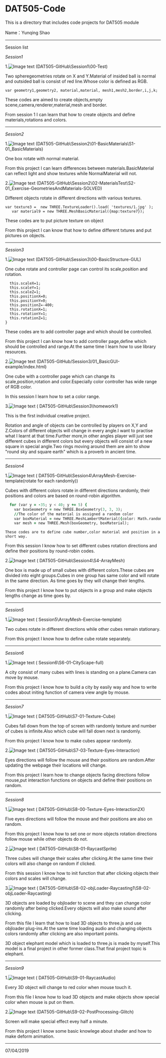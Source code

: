 # DAT505-Code
This is a directory that includes code projects for DAT505 module

Name：Yunqing Shao

----------
Session list

*Session1*

1.![Image text](https://raw.githubusercontent.com/balawahu/DAT505-Code/master/Pictures/1.PNG)
(DAT505-GitHub\Session1\00-Test)

Two spheregeometries rotate on X and Y.Material of insided ball is normal and outsided ball is consist of red line.Whose color is defined as RGB.

```var scene, camera, renderer;
var geometry1,geometry2, material,material, mesh1,mesh2,border,i,j,k;
```
These codes are aimed to create objects,empty scene,camera,renderer,material,mesh and border.

From session 1 I can learn that how to create objects and define materials,rotations and colors.

-------

*Session2*

1.![Image text](https://raw.githubusercontent.com/balawahu/DAT505-Code/master/Pictures/2.PNG)
(DAT505-GitHub\Session2\01-BasicMaterials\S1-01_BasicMaterials)

One box rotate with normal material.

From this project I can learn differences between materials.BasicMaterial can reflect light and show textures while NormalMaterial will not.

2.![Image text](https://raw.githubusercontent.com/balawahu/DAT505-Code/master/Pictures/3.PNG)
(DAT505-GitHub\Session2\02-MaterialsTest\S2-01_Exercise-GeometriesAndMaterials-SOLVED)

Different objects rotate in different directions with various textures.

```
var texture3 =  new THREE.TextureLoader().load( 'textures/1.jpg' );
   var material9 = new THREE.MeshBasicMaterial({map:texture7});
```
These codes are to put picture texture on object

From this project I can know that how to define different txtures and put pictures on objects.

--------

*Session3*

1.![Image text](https://raw.githubusercontent.com/balawahu/DAT505-Code/master/Pictures/4.PNG)
(DAT505-GitHub\Session3\00-BasicStructure-GUL)

One cube rotate and controller page can control its scale,position and rotation.

```var controller=new function(){
  this.scaleX=1;
  this.scaleY=1;
  this.scaleZ=1;
  this.positionX=0;
  this.positionY=0;
  this.positionZ=-400;
  this.rotationX=1;
  this.rotationY=1;
  this.rotationZ=1;
}
```
These codes are to add controller page and which should be controlled.

From this project I can know how to add controller page,define which should be controlled and range.At the same time I learn how to use library resources.

2.![Image text](https://raw.githubusercontent.com/balawahu/DAT505-Code/master/Pictures/5.PNG)
(DAT505-GitHub/Session3/01_BasicGUI-example/index.html)

One cube with a controller page which can change its scale,position,rotation and color.Especially color controller has wide range of RGB color.

In this session I learn how to set a color range.

3.![Image text](https://raw.githubusercontent.com/balawahu/DAT505-Code/master/Pictures/First%20homework.PNG)
( DAT505-GitHub\Session3\homework1)

This is the first individual creative project.

Rotation and angle of objects can be controlled by players on X,Y and Z.Colors of different objects will change in every angle.I want to practise what I learnt at that time.Further more,in other angles player will just see different cubes in different colors but every objects will consist of a new square in special angle.Two rings moving around them are aim to show
"round sky and square earth" which is a proverb in ancient time.

----------

*Session4*

1.![Image text](https://raw.githubusercontent.com/balawahu/DAT505-Code/master/Pictures/6.PNG)
( DAT505-GitHub\Session4\ArrayMesh-Exercise-template(rotate for each randomly))

Cubes with different colors rotate in different directions randomly, their positions and colors are based on round-robin algorithm.


```for (var x = -35; x < 40; x += 5) { // Start from -35 and sequentially add one every 5 pixels
  for (var y = -35; y < 40; y += 5) {
    var boxGeometry = new THREE.BoxGeometry(3, 3, 3);
    //The color of the material is assigned a random color
    var boxMaterial = new THREE.MeshLambertMaterial({color: Math.random() * 0xFFFFFF});
    var mesh = new THREE.Mesh(boxGeometry, boxMaterial);
```
    These codes are to define cube number,color material and position in a short way.

From this session I know how to set different cubes rotation directions and define their positions by round-robin codes.

2.![Image text](https://raw.githubusercontent.com/balawahu/DAT505-Code/master/Pictures/7.PNG)
( DAT505-GitHub\Session4\S4-ArrayMesh)

One box is made up of small cubes with different colors.These cubes are divided into eight groups.Cubes in one group has same color and will rotate in the same direction. As time goes by they will change their lengths.

From this project I know how to put objects in a group and make objects lengths change as time goes by.

-------

*Session5*

1.![Image text](https://raw.githubusercontent.com/balawahu/DAT505-Code/master/Pictures/8.PNG)
( Session5\ArrayMesh-Exercise-template)

Two cubes rotate in different directions while other cubes remain stationary.

From this project I know how to define cube rotate separately.

--------

*Session6*

1.![Image text](https://raw.githubusercontent.com/balawahu/DAT505-Code/master/Pictures/9.PNG)
( Session6\S6-01-CityScape-full)

A city consist of many cubes with lines is standing on a plane.Camera can move by mouse.

From this project I know how to build a city by easily way and how to write codes about initing function of camera view angle by mouse.

---------

*Session7*

1.![Image text](https://raw.githubusercontent.com/balawahu/DAT505-Code/master/Pictures/10.PNG)
( DAT505-GitHub\S7-01-Texture-Cube)

Cubes fall down from the top of screen with randomly texture and number of cubes is infinite.Also which cube will fall down next is randomly.

From this project I know how to make cubes appear randomly.

2.![Image text](https://raw.githubusercontent.com/balawahu/DAT505-Code/master/Pictures/11.PNG)
( DAT505-GitHub\S7-03-Texture-Eyes-Interaction)

Eyes directions will follow the mouse and their positions are random.After updating the webpage their locations will change.

From this project I learn how to change objects facing directions follow mouse,put interaction functions on objects and define their positions on random.

----------

*Session8*

1.![Image text](https://raw.githubusercontent.com/balawahu/DAT505-Code/master/Pictures/12.PNG)
( DAT505-GitHub\S8-00-Texture-Eyes-Interaction2X)

Five eyes directions will follow the mouse and their positions are also on random.

From this project I know how to set one or more objects rotation directions follow mouse while other objects do not.

2.![Image text](https://raw.githubusercontent.com/balawahu/DAT505-Code/master/Pictures/13.PNG)
( DAT505-GitHub\S8-01-RaycastSprite)

Three cubes will change their scales after clicking.At the same time their colors will also change on random if clicked.

From this session I know how to init function that after clicking objects their colors and scales will change.

3.![Image text](https://raw.githubusercontent.com/balawahu/DAT505-Code/master/Pictures/14.PNG)
( DAT505-GitHub\S8-02-objLoader-Raycasting1\S8-02-objLoader-Raycasting)

3D objects are loaded by objloader to scene and they can change color randomly after being clicked.Every objects will also make sound after clicking.

From this file I learn that how to load 3D objects to three.js and use objloader plug-ins.At the same time loading audio and changing objects colors randomly after clicking are also important points.

3D object elephant model which is loaded to three.js is made by myself.This model is a final project in other former class.That final project topic is elephant.

----------

*Session9*

1.![Image text](https://raw.githubusercontent.com/balawahu/DAT505-Code/master/Pictures/15.PNG)
( DAT505-GitHub\S9-01-RaycastAudio)

Every 3D object will change to red color when mouse touch it.

From this file I know how to load 3D objects and make objects show special color when mouse is put on them.

2.![Image text](https://raw.githubusercontent.com/balawahu/DAT505-Code/master/Pictures/16.PNG)
(DAT505-GitHub\S9-02-PostProcessing-Glitch)

Screen will make special effect evey half a minute.

From this project I know some basic knowlege about shader and how to make deform animation.

----------

07/04/2019
